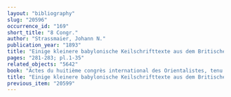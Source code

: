 ```yaml
---
layout: "bibliography"
slug: "20596"
occurrence_id: "169"
short_title: "8 Congr."
author: "Strassmaier, Johann N."
publication_year: "1893"
title: "Einige kleinere babylonische Keilschrifttexte aus dem Britischen Museum"
pages: "281-283; pl.1-35"
related_objects: "5642"
book: "Actes du huitième congrès international des Orientalistes, tenu en 1889 à Stockholm et à Christiania. Deuxième partie, Section I B."
title: "Einige kleinere babylonische Keilschrifttexte aus dem Britischen Museum"
previous_item: "20599"
---
```


